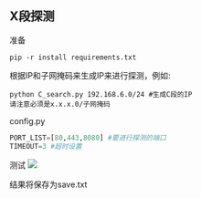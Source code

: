 ## X段探测

准备
```text
pip -r install requirements.txt
```

根据IP和子网掩码来生成IP来进行探测，例如:
```text
python C_search.py 192.168.6.0/24 #生成C段的IP
请注意必须是x.x.x.0/子网掩码
```

config.py
```python
PORT_LIST=[80,443,8080] #要进行探测的端口
TIMEOUT=3 #超时设置
```

测试
![](https://s2.ax1x.com/2019/10/20/KuiOfK.png)

结果将保存为save.txt
